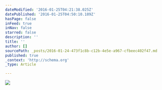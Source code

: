 ```yaml
---
dateModified: '2016-01-25T04:21:38.025Z'
datePublished: '2016-01-25T04:50:10.189Z'
hasPage: false
inFeed: true
inNav: false
starred: false
description: ''
title: ''
author: []
sourcePath: _posts/2016-01-24-473f1c8b-c12b-4e5e-a967-cfbeec402f47.md
published: true
_context: 'http://schema.org'
_type: Article

---
```

![](https://the-grid-user-content.s3-us-west-2.amazonaws.com/ac8dc7f6-acd0-4944-bdc2-9801003efcfd.jpg)